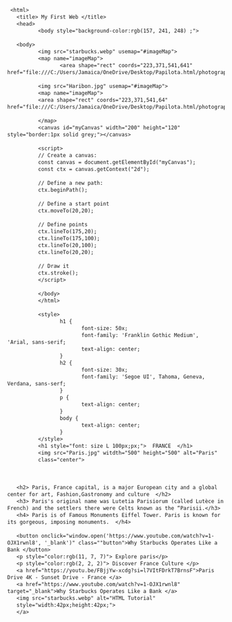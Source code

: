 <!DOCTYPE html>

     <html>
       <title> My First Web </title>
       <head>
              <body style="background-color:rgb(157, 241, 248) ;">
       
       <body>
              <img src="starbucks.webp" usemap="#imageMap">
              <map name="imageMap">
                     <area shape="rect" coords="223,371,541,641" href="file:///C:/Users/Jamaica/OneDrive/Desktop/Papilota.html/photography.html">

              <img src="Haribon.jpg" usemap="#imageMap">
              <map name="imageMap">
              <area shape="rect" coords="223,371,541,64" href="file:///C:/Users/Jamaica/OneDrive/Desktop/Papilota.html/photography.html">
                     
              </map>
              <canvas id="myCanvas" width="200" height="120" style="border:1px solid grey;"></canvas>

              <script>
              // Create a canvas:
              const canvas = document.getElementById("myCanvas");
              const ctx = canvas.getContext("2d");
              
              // Define a new path:
              ctx.beginPath();
              
              // Define a start point
              ctx.moveTo(20,20);
              
              // Define points
              ctx.lineTo(175,20);
              ctx.lineTo(175,100);
              ctx.lineTo(20,100);
              ctx.lineTo(20,20);
              
              // Draw it
              ctx.stroke();
              </script>
              
              </body>
              </html>
       
              <style>
                     h1 {
                            font-size: 50x;
                            font-family: 'Franklin Gothic Medium',  'Arial, sans-serif;
                            text-align: center;
                     }
                     h2 {
                            font-size: 30x;
                            font-family: 'Segoe UI', Tahoma, Geneva, Verdana, sans-serf;
                     }
                     p {
                            text-align: center;
                     }
                     body {
                            text-align: center;
                     }
              </style>
              <h1 style="font: size L 100px;px;">  FRANCE  </h1>
              <img src="Paris.jpg" witdth="500" height="500" alt="Paris" 
              class="center">
              

       
       <h2> Paris, France capital, is a major European city and a global center for art, Fashion,Gastronomy and culture  </h2>
       <h3> Paris's original name was Lutetia Parisiorum (called Lutèce in French) and the settlers there were Celts known as the “Parisii.</h3>
       <h4> Paris is of Famous Monuments Eiffel Tower. Paris is known for its gorgeous, imposing monuments.  </h4>
       
       <button onclick="window.open('https://www.youtube.com/watch?v=1-OJX1rwnl8', '_blank')" class=""button">Why Starbucks Operates Like a Bank </button>
       <p style="color:rgb(11, 7, 7)"> Explore paris</p>
       <p style="color:rgb(2, 2, 2)"> Discover France Culture </p>
       <a href="https://youtu.be/FBjjYw-xcdg?si=l7VItFDrkT7BrnsF">Paris Drive 4K - Sunset Drive - France </a>
       <a href="https://www.youtube.com/watch?v=1-OJX1rwnl8" target="_blank">Why Starbucks Operates Like a Bank </a>
       <img src="starbucks.webp" alt="HTML Tutorial"
       style="width:42px;height:42px;">
       </a>
       
            

</style>

</body>
</html>
